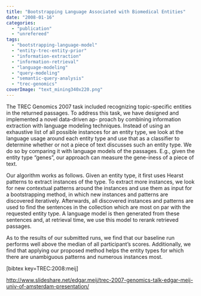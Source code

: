 ```yaml
---
title: "Bootstrapping Language Associated with Biomedical Entities"
date: "2008-01-16"
categories:
  - "publication"
  - "unrefereed"
tags:
  - "bootstrapping-language-model"
  - "entity-trec-entity-prior"
  - "information-extraction"
  - "information-retrieval"
  - "language-modeling"
  - "query-modeling"
  - "semantic-query-analysis"
  - "trec-genomics"
coverImage: "text_mining340x220.png"
---
```


The TREC Genomics 2007 task included recognizing topic-specific entities in the returned passages. To address this task, we have designed and implemented a novel data-driven ap- proach by combining information extraction with language modeling techniques. Instead of using an exhaustive list of all possible instances for an entity type, we look at the language usage around each entity type and use that as a classifier to determine whether or not a piece of text discusses such an entity type. We do so by comparing it with language models of the passages. E.g., given the entity type “genes”, our approach can measure the gene-iness of a piece of text.

Our algorithm works as follows. Given an entity type, it first uses Hearst patterns to extract instances of the type. To extract more instances, we look for new contextual patterns around the instances and use them as input for a bootstrapping method, in which new instances and patterns are discovered iteratively. Afterwards, all discovered instances and patterns are used to find the sentences in the collection which are most on par with the requested entity type. A language model is then generated from these sentences and, at retrieval time, we use this model to rerank retrieved passages.

As to the results of our submitted runs, we find that our baseline run performs well above the median of all participant’s scores. Additionally, we find that applying our proposed method helps the entity types for which there are unambiguous patterns and numerous instances most.

\[bibtex key=TREC:2008:meij\]

http://www.slideshare.net/edgar.meij/trec-2007-genomics-talk-edgar-meij-univ-of-amsterdam-presentation/
